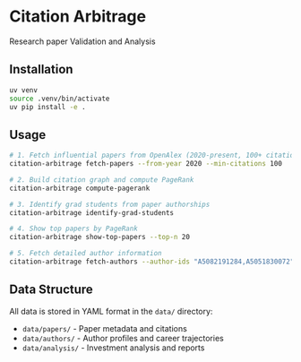 # Citation Arbitrage

Research paper Validation and Analysis

## Installation

```bash
uv venv
source .venv/bin/activate
uv pip install -e .
```

## Usage

```bash
# 1. Fetch influential papers from OpenAlex (2020-present, 100+ citations)
citation-arbitrage fetch-papers --from-year 2020 --min-citations 100

# 2. Build citation graph and compute PageRank
citation-arbitrage compute-pagerank

# 3. Identify grad students from paper authorships
citation-arbitrage identify-grad-students

# 4. Show top papers by PageRank
citation-arbitrage show-top-papers --top-n 20

# 5. Fetch detailed author information
citation-arbitrage fetch-authors --author-ids "A5082191284,A5051830072"
```

## Data Structure

All data is stored in YAML format in the `data/` directory:
- `data/papers/` - Paper metadata and citations
- `data/authors/` - Author profiles and career trajectories
- `data/analysis/` - Investment analysis and reports

